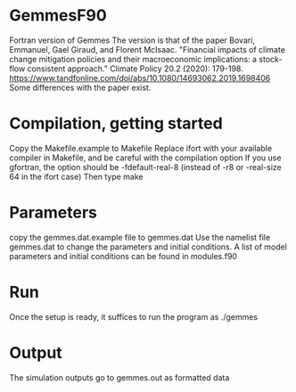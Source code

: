 # GemmesF90
Fortran version of Gemmes
The version is that of the paper
Bovari, Emmanuel, Gael Giraud, and Florent McIsaac. "Financial impacts of climate change mitigation policies and their macroeconomic implications: a stock-flow consistent approach." Climate Policy 20.2 (2020): 179-198.
https://www.tandfonline.com/doi/abs/10.1080/14693062.2019.1698406
Some differences with the paper exist.

# Compilation, getting started
Copy the Makefile.example to Makefile
Replace ifort with your available compiler in Makefile, and be careful with the compilation option
If you use gfortran, the option should be -fdefault-real-8 (instead of -r8 or -real-size 64 in the ifort case)
Then type make

# Parameters
copy the gemmes.dat.example file to gemmes.dat
Use the namelist file gemmes.dat to change the parameters and initial conditions.
A list of model parameters and initial conditions can be found in modules.f90

# Run
Once the setup is ready, it suffices to run the program as ./gemmes

# Output
The simulation outputs go to gemmes.out as formatted data